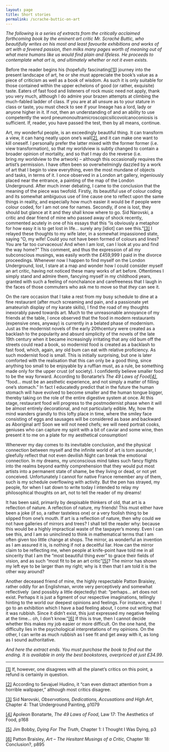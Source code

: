 ```yaml
---
layout: page
title: Short stories
permalink: /scrache-buttic-on-art
---
```


_The following is a series of extracts from the critically acclaimed forthcoming book by the eminent art critic Mr. Scraché Buttic, who beautifully writes on his most and least favourite exhibitions and works of art with a fevered passion, then milks many pages worth of meaning out of what mere humans like us would find plain and lifeless. He proceeds to contemplate what art is, and ultimately whether or not it even exists._

Before the reader begins his (hopefully fascinating[[1]](https://www.davidmichael.me/short-stories/scrache-buttic-on-art/#_ftn1)) journey into the present landscape of art, he or she must appreciate the book’s value as a piece of criticism as well as a book of wisdom. As such it is only suitable for those contained within the upper echelons of good (or rather, exquisite) taste. Eaters of fast food and listeners of rock music need not apply, thank you very much, although I do admire your brazen attempts at climbing the much-fabled ladder of class. If you are at all unsure as to your stature in class or taste, you must check to see if your lineage has a lord, lady or anyone higher in it. If not, then an understanding of and an ability to use competently the word pneumonoultramicroscopicsilicovolcanoconiosis is sufficient. If, reader, you have passed the test, then by all means, continue.

Art, my wonderful people, is an exceedingly beautiful thing. It can transform a view, it can hang neatly upon one’s wall[[2]](https://www.davidmichael.me/short-stories/scrache-buttic-on-art/#_ftn2), and it can make one want to kill oneself. I personally prefer the latter mixed with the former former (i.e. view transformation), so that my worldview is subtly changed to contain a broader opinion of mortality, and so that I may do the reverse (i.e. bring _my_ worldview to the artwork) – although this occasionally requires the artist’s permission. I have often been so overwhelmingly dazzled by a work of art that I begin to view everything, even the most mundane of objects and tasks, in terms of it. I once observed in a London art gallery, ingeniously placed near the entrance, a painting of the map of the London Underground. After much inner debating, I came to the conclusion that the meaning of the piece was twofold. Firstly, its beautiful use of colour coding and its somewhat ambiguous use of line cause one to reflect upon the same things in reality, and especially how much easier it would be if people were colour coded, for I am not one for names. Secondly, if one is lost, they should but glance at it and they shall know where to go. Sid Narovski, a critic and dear friend of mine who passed away of shock recently, commented acutely in one of his essays that this “is obviously a metaphor for how easy it is to get lost in life… surely any [idiot] can see this.”[[3]](https://www.davidmichael.me/short-stories/scrache-buttic-on-art/#_ftn3) I relayed these thoughts to my wife later, in a somewhat impassioned state, saying “O, my wife! Could you not have been formed of colours and lines? You are far too curvaceous! And when I am lost, can I look at you and find the way home?” This comment, and thus the expression of all my subconscious musings, was easily worth the £459,999 I paid in the divorce proceedings. Whenever now I happen to find myself on the London Underground, lost, I stare at a map and wonder how I could consider myself an art critic, having not noticed these many works of art before. Oftentimes I simply stand and admire them, fancying myself in my childhood years, granted with such a feeling of nonchalance and carefreeness that I laugh in the faces of those commuters who ask me to move so that _they_ can see it.

On the rare occasion that I take a rest from my busy schedule to dine at a fine restaurant (after much screaming and pain, and a passionate yet amateurish display of my karate skills), I find the road of my thoughts inexorably paved towards art. Much to the unreasonable annoyance of my friends at the table, I once observed that the food in modern restaurants (expensive ones, anyway) is currently in a belated phase of modernism. Just as the modernist novels of the early 20thcentury were created as a backlash to the popularity and absurd simplicity of the novels of the late 19th century when it became increasingly irritating that any old bum off the streets could read a book, so modernist food is created as a backlash to fast food, which, again, any old bum can eat with relative proficiency. As such modernist food is small. This is initially surprising, but one is later comforted with the realisation that this can only be a good thing, since anything too small to be enjoyable by a ruffian must, as a rule, be something made only for the upper crust (of society). I confidently believe smaller food to be the way forward. According to Bonatarte’s _The 49 Laws of Food[[4]](https://www.davidmichael.me/short-stories/scrache-buttic-on-art/#_ftn4)_, “food… must be an aesthetic experience, and not simply a matter of filling one’s stomach.” In fact I educatedly predict that in the future the human stomach will have evolved to become smaller and the human tongue bigger, thereby taking on the role of the entire digestive system at once. At this stage, restaurant food will progress to the postmodernist phase when it will be almost entirely decorational, and not particularly edible. My, how the mind wanders grandly to this lofty place in time, where the smiley face consisting of eggs and sausages will be considered as base and backward as Aboriginal art! Soon we will not need chefs; we will need portrait cooks, geniuses who can capture my spirit with a bit of caviar and some wine, then present it to me on a plate for my aesthetical consumption!

Whenever my day comes to its inevitable conclusion, and the physical connection between myself and the infinite world of art is torn asunder, I gleefully reflect that not even devilish Night can break the emotional connection. In my dreams, my unconscious mind takes such fancy flights into the realms beyond earthly comprehension that they would put most artists into a permanent state of shame, be they living or dead, or not yet conceived. Unfortunately I cannot for native France remember any of them, such is my schedule overflowing with activity. But the pen has strayed, my people, for when I sat down to write today I intended to relay my philosophical thoughts on art, not to tell the reader of my dreams!

It has been said, primarily by despisable thinkers of old, that art is a reflection of nature. A reflection of nature, my friends! This must either have been a joke (if so, a rather tasteless one) or a very foolish thing to be slipped from one’s mouth. If art is a reflection of nature, then why could we not have galleries of mirrors and trees? I shall tell the reader why: because this would be a highly impractical waste of the taxpayer’s money. Even I can see this, and I am so uninclined to think in mathematical terms that I am often given too little change at shops. The mirror, as wonderful an invention as I am assured it is, is nothing if not a deceitful liar. How can the mirror claim to be reflecting me, when people at knife-point have told me in all sincerity that I am the “most beautiful thing ever” to grace their fields of vision, and as such “most fit to be an art critic”[[5]](https://www.davidmichael.me/short-stories/scrache-buttic-on-art/#_ftn5)? The mirror has shown my left eye to be larger than my right; why is it then that I am told it is the other way around?

Another deceased friend of mine, the highly respectable Patton Braisley, rather oddly for an Englishman, wrote very perceptively and somewhat reflectively  (and possibly a little dejectedly) that: “perhaps… art does not exist. Perhaps it is just a figment of our respective imaginations, tellingly hinting to the world our deepest opinions and feelings. For instance, when I go to an exhibition which I have a bad feeling about, I come out writing that it was rubbish. Since it didn’t exist, this just expressed my negative feeling at the time… oh, I don’t know.”[[6]](https://www.davidmichael.me/short-stories/scrache-buttic-on-art/#_ftn6) If this is true, then I cannot decide whether this makes my job easier or more difficult. On the one hand, the difficulty lies in the psychological interpretations of my opinions. On the other, I can write as much rubbish as I see fit and get away with it, as long as I sound authoritative.

_And here the extract ends. You must purchase the book to find out the ending. It is available in only the best bookstores, overpriced at just £34.99_.

* * *

[[1]](https://www.davidmichael.me/short-stories/scrache-buttic-on-art/#_ftnref1) If, however, one disagrees with all the planet’s critics on this point, a refund is certainly in question.

[[2]](https://www.davidmichael.me/short-stories/scrache-buttic-on-art/#_ftnref2) According to Sevajuel Hudino, it “can even distract attention from a horrible wallpaper,” although most critics disagree.

[[3]](https://www.davidmichael.me/short-stories/scrache-buttic-on-art/#_ftnref3) Sid Narovski, _Observations, Dedications, Accusations and High Art_, Chapter 4: That Underground Painting, p1079

[[4]](https://www.davidmichael.me/short-stories/scrache-buttic-on-art/#_ftnref4) Apoleon Bonatarte, _The 49 Laws of Food,_ Law 17: The Aesthetics of Food, p168

[[5]](https://www.davidmichael.me/short-stories/scrache-buttic-on-art/#_ftnref5) Jim Bobby, _Dying For The Truth_, Chapter 1: I Thought I Was Dying, p3

[[6]](https://www.davidmichael.me/short-stories/scrache-buttic-on-art/#_ftnref6) Patton Braisley, _Art – The Hesitant Musings of a Critic,_ Chapter 18: Conclusion?, p895